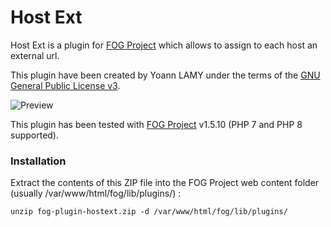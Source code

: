 # Host Ext

Host Ext is a plugin for [FOG Project](https://fogproject.org/) which allows to assign to each host an external url.

This plugin have been created by Yoann LAMY under the terms of the [GNU General Public License v3](http://www.gnu.org/licenses/gpl.html).

![Preview](fog-plugin-hostext.gif)

This plugin has been tested with [FOG Project](https://fogproject.org/) v1.5.10 (PHP 7 and PHP 8 supported).

### Installation

Extract the contents of this ZIP file into the FOG Project web content folder (usually /var/www/html/fog/lib/plugins/) :
```
unzip fog-plugin-hostext.zip -d /var/www/html/fog/lib/plugins/
```
